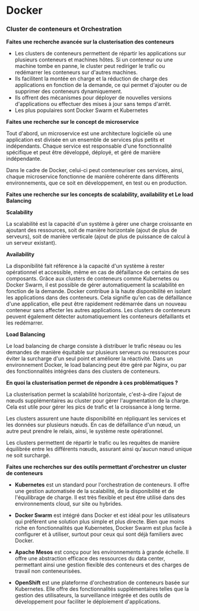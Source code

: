 # Docker

### Cluster de conteneurs et Orchestration

**Faites une recherche avancée sur la clusterisation des conteneurs**

+ Les clusters de conteneurs permettent de répartir les applications sur plusieurs conteneurs et machines hôtes. Si un conteneur ou une machine tombe en panne, le cluster peut rediriger le trafic ou redémarrer les conteneurs sur d'autres machines.
+ Ils facilitent la montée en charge et la réduction de charge des applications en fonction de la demande, ce qui permet d'ajouter ou de supprimer des conteneurs dynamiquement.
+ Ils offrent des mécanismes pour déployer de nouvelles versions d'applications ou effectuer des mises à jour sans temps d'arrêt.
+ Les plus populaires sont Docker Swarm et Kubernetes

**Faites une recherche sur le concept de microservice**

Tout d'abord, un microservice est une architecture logicielle où une application est divisée en un ensemble de services plus petits et indépendants. Chaque service est responsable d'une fonctionnalité spécifique et peut être développé, déployé, et géré de manière indépendante.

Dans le cadre de Docker, celui-ci peut conteneuriser ces services, ainsi, chaque microservice fonctionne de manière cohérente dans différents environnements, que ce soit en développement, en test ou en production.

**Faites une recherche sur les concepts de scalability, availability et Le load Balancing**

**Scalability**

La scalabilité est la capacité d'un système à gérer une charge croissante en ajoutant des ressources, soit de manière horizontale (ajout de plus de serveurs), soit de manière verticale (ajout de plus de puissance de calcul à un serveur existant).

**Availability**

La disponibilité fait référence à la capacité d'un système à rester opérationnel et accessible, même en cas de défaillance de certains de ses composants. Grâce aux clusters de conteneurs comme Kubernetes ou Docker Swarm, il est possible de gérer automatiquement la scalabilité en fonction de la demande. Docker contribue à la haute disponibilité en isolant les applications dans des conteneurs. Cela signifie qu'en cas de défaillance d'une application, elle peut être rapidement redémarrée dans un nouveau conteneur sans affecter les autres applications. Les clusters de conteneurs peuvent également détecter automatiquement les conteneurs défaillants et les redémarrer.

**Load Balancing**

Le load balancing de charge consiste à distribuer le trafic réseau ou les demandes de manière équitable sur plusieurs serveurs ou ressources pour éviter la surcharge d'un seul point et améliorer la réactivité. Dans un environnement Docker, le load balancing peut être géré par Nginx, ou par des fonctionnalités intégrées dans des clusters de conteneurs.

**En quoi la clusterisation permet de répondre à ces problématiques ?**

La clusterisation permet la scalabilité horizontale, c'est-à-dire l'ajout de nœuds supplémentaires au cluster pour gérer l'augmentation de la charge. Cela est utile pour gérer les pics de trafic et la croissance à long terme.

Les clusters assurent une haute disponibilité en répliquant les services et les données sur plusieurs nœuds. En cas de défaillance d'un nœud, un autre peut prendre le relais, ainsi, le système reste opérationnel.

Les clusters permettent de répartir le trafic ou les requêtes de manière équilibrée entre les différents nœuds, assurant ainsi qu'aucun nœud unique ne soit surchargé.

**Faites une recherches sur des outils permettant d'orchestrer un cluster de conteneurs**

+ **Kubernetes** est un standard pour l'orchestration de conteneurs. Il offre une gestion automatisée de la scalabilité, de la disponibilité et de l'équilibrage de charge. Il est très flexible et peut être utilisé dans des environnements cloud, sur site ou hybrides.

+ **Docker Swarm** est intégré dans Docker et est idéal pour les utilisateurs qui préfèrent une solution plus simple et plus directe. Bien que moins riche en fonctionnalités que Kubernetes, Docker Swarm est plus facile à configurer et à utiliser, surtout pour ceux qui sont déjà familiers avec Docker.

+ **Apache Mesos** est conçu pour les environnements à grande échelle. Il offre une abstraction efficace des ressources du data center, permettant ainsi une gestion flexible des conteneurs et des charges de travail non conteneurisées.

+ **OpenShift** est une plateforme d'orchestration de conteneurs basée sur Kubernetes. Elle offre des fonctionnalités supplémentaires telles que la gestion des utilisateurs, la surveillance intégrée et des outils de développement pour faciliter le déploiement d'applications.



